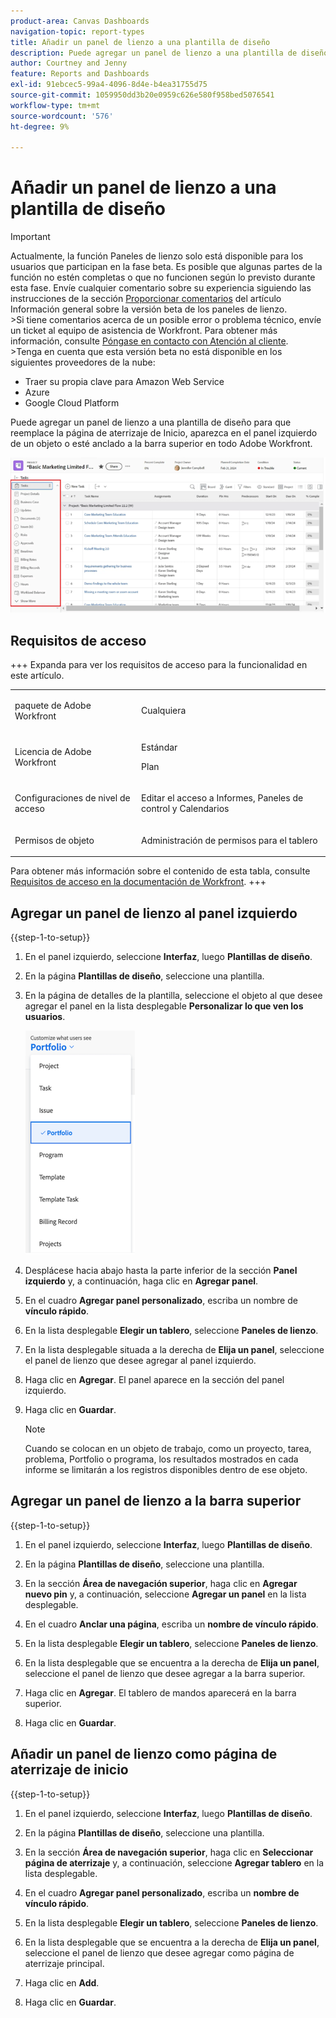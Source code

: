 ```yaml
---
product-area: Canvas Dashboards
navigation-topic: report-types
title: Añadir un panel de lienzo a una plantilla de diseño
description: Puede agregar un panel de lienzo a una plantilla de diseño para que reemplace la página de aterrizaje de Inicio, aparezca en el panel izquierdo de un objeto o esté anclado a la barra superior.
author: Courtney and Jenny
feature: Reports and Dashboards
exl-id: 91ebcec5-99a4-4096-8d4e-b4ea31755d75
source-git-commit: 1059950dd3b20e0959c626e580f958bed5076541
workflow-type: tm+mt
source-wordcount: '576'
ht-degree: 9%

---
```


# Añadir un panel de lienzo a una plantilla de diseño

>[!IMPORTANT]
>
>Actualmente, la función Paneles de lienzo solo está disponible para los usuarios que participan en la fase beta. Es posible que algunas partes de la función no estén completas o que no funcionen según lo previsto durante esta fase. Envíe cualquier comentario sobre su experiencia siguiendo las instrucciones de la sección [Proporcionar comentarios](/help/quicksilver/product-announcements/betas/canvas-dashboards-beta/canvas-dashboards-beta-information.md#provide-feedback) del artículo Información general sobre la versión beta de los paneles de lienzo.<br>
>&#x200B;>Si tiene comentarios acerca de un posible error o problema técnico, envíe un ticket al equipo de asistencia de Workfront. Para obtener más información, consulte [Póngase en contacto con Atención al cliente](/help/quicksilver/workfront-basics/tips-tricks-and-troubleshooting/contact-customer-support.md).<br>
>&#x200B;>Tenga en cuenta que esta versión beta no está disponible en los siguientes proveedores de la nube:
>
>* Traer su propia clave para Amazon Web Service
>* Azure
>* Google Cloud Platform

Puede agregar un panel de lienzo a una plantilla de diseño para que reemplace la página de aterrizaje de Inicio, aparezca en el panel izquierdo de un objeto o esté anclado a la barra superior en todo Adobe Workfront.

![Panel izquierdo](assets/left-panel.png)

## Requisitos de acceso

+++ Expanda para ver los requisitos de acceso para la funcionalidad en este artículo.

<table style="table-layout:auto"> 
<col> 
</col> 
<col> 
</col> 
<tbody> 
<tr> 
   <td role="rowheader"><p>paquete de Adobe Workfront</p></td> 
   <td> 
<p>Cualquiera </p> 
   </td> 
<tr> 
 <tr> 
   <td role="rowheader"><p>Licencia de Adobe Workfront</p></td> 
   <td> 
<p>Estándar</p> 
<p>Plan</p> 
   </td> 
   </tr> 
  </tr> 
  <tr> 
   <td role="rowheader"><p>Configuraciones de nivel de acceso</p></td> 
   <td><p>Editar el acceso a Informes, Paneles de control y Calendarios</p>
  </td> 
  </tr> 
    </tr>  
        <tr> 
   <td role="rowheader"><p>Permisos de objeto</p></td> 
   <td><p>Administración de permisos para el tablero</p>
  </td> 
  </tr> 
</tbody> 
</table>

Para obtener más información sobre el contenido de esta tabla, consulte [Requisitos de acceso en la documentación de Workfront](/help/quicksilver/administration-and-setup/add-users/access-levels-and-object-permissions/access-level-requirements-in-documentation.md).
+++

## Agregar un panel de lienzo al panel izquierdo

{{step-1-to-setup}}

1. En el panel izquierdo, seleccione **Interfaz**, luego **Plantillas de diseño**.

1. En la página **Plantillas de diseño**, seleccione una plantilla.

1. En la página de detalles de la plantilla, seleccione el objeto al que desee agregar el panel en la lista desplegable **Personalizar lo que ven los usuarios**.

   ![Personalizar lo que ven los usuarios en la lista desplegable](assets/customize-what-users-see.png)

1. Desplácese hacia abajo hasta la parte inferior de la sección **Panel izquierdo** y, a continuación, haga clic en **Agregar panel**.

1. En el cuadro **Agregar panel personalizado**, escriba un nombre de **vínculo rápido**.

1. En la lista desplegable **Elegir un tablero**, seleccione **Paneles de lienzo**.

1. En la lista desplegable situada a la derecha de **Elija un panel**, seleccione el panel de lienzo que desee agregar al panel izquierdo.

1. Haga clic en **Agregar**. El panel aparece en la sección del panel izquierdo.

1. Haga clic en **Guardar**.

   >[!NOTE]
   >
   >Cuando se colocan en un objeto de trabajo, como un proyecto, tarea, problema, Portfolio o programa, los resultados mostrados en cada informe se limitarán a los registros disponibles dentro de ese objeto.


## Agregar un panel de lienzo a la barra superior

{{step-1-to-setup}}

1. En el panel izquierdo, seleccione **Interfaz**, luego **Plantillas de diseño**.

1. En la página **Plantillas de diseño**, seleccione una plantilla.

1. En la sección **Área de navegación superior**, haga clic en **Agregar nuevo pin** y, a continuación, seleccione **Agregar un panel** en la lista desplegable.

1. En el cuadro **Anclar una página**, escriba un **nombre de vínculo rápido**.

1. En la lista desplegable **Elegir un tablero**, seleccione **Paneles de lienzo**.

1. En la lista desplegable que se encuentra a la derecha de **Elija un panel**, seleccione el panel de lienzo que desee agregar a la barra superior.

1. Haga clic en **Agregar**. El tablero de mandos aparecerá en la barra superior.

1. Haga clic en **Guardar**.

## Añadir un panel de lienzo como página de aterrizaje de inicio

{{step-1-to-setup}}

1. En el panel izquierdo, seleccione **Interfaz**, luego **Plantillas de diseño**.

1. En la página **Plantillas de diseño**, seleccione una plantilla.

1. En la sección **Área de navegación superior**, haga clic en **Seleccionar página de aterrizaje** y, a continuación, seleccione **Agregar tablero** en la lista desplegable.

1. En el cuadro **Agregar panel personalizado**, escriba un **nombre de vínculo rápido**.

1. En la lista desplegable **Elegir un tablero**, seleccione **Paneles de lienzo**.

1. En la lista desplegable que se encuentra a la derecha de **Elija un panel**, seleccione el panel de lienzo que desee agregar como página de aterrizaje principal.

1. Haga clic en **Add**.

1. Haga clic en **Guardar**.
